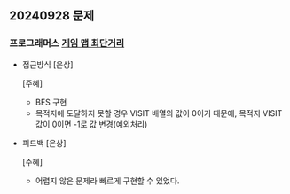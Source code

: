 ## 20240928 문제
### 프로그래머스 [게임 맵 최단거리](https://school.programmers.co.kr/learn/courses/30/lessons/1844)
- 접근방식
   [은상]

  [주혜]
  - BFS 구현
  - 목적지에 도달하지 못할 경우 VISIT 배열의 값이 0이기 때문에, 목적지 VISIT 값이 0이면 -1로 값 변경(예외처리)
- 피드백
  [은상]
 
  [주혜]
  - 어렵지 않은 문제라 빠르게 구현할 수 있었다.
